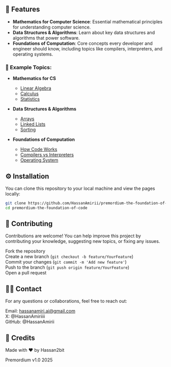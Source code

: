 ## 📝 Features

- **Mathematics for Computer Science**: Essential mathematical principles for understanding computer science.
- **Data Structures & Algorithms**: Learn about key data structures and algorithms that power software.
- **Foundations of Computation**: Core concepts every developer and engineer should know, including topics like compilers, interpreters, and operating systems.

### 🔎 Example Topics:

- **Mathematics for CS**

  - [Linear Algebra](topics/math/linear-algebra.html)
  - [Calculus](topics/math/calculus.html)
  - [Statistics](topics/math/statistics.html)

- **Data Structures & Algorithms**

  - [Arrays](topics/dsa/arrays.html)
  - [Linked Lists](topics/dsa/linked-lists.html)
  - [Sorting](topics/dsa/sorting.html)

- **Foundations of Computation**
  - [How Code Works](topics/cs%20core/how-code-works.html)
  - [Compilers vs Interpreters](topics/cs%20core/compilervsinterpreter.html)
  - [Operating System](topics/cs%20core/operating%20system.html)

## ⚙️ Installation

You can clone this repository to your local machine and view the pages locally:

```bash
git clone https://github.com/HassanAmirii/premordium-the-foundation-of-code.git
cd premordium-the-foundation-of-code
```

## 🤝 Contributing

Contributions are welcome! You can help improve this project by contributing your knowledge, suggesting new topics, or fixing any issues.

Fork the repository  
Create a new branch (`git checkout -b feature/YourFeature`)  
Commit your changes (`git commit -m 'Add new feature'`)  
Push to the branch (`git push origin feature/YourFeature`)  
Open a pull request

## 🧑‍💻 Contact

For any questions or collaborations, feel free to reach out:

Email: hassanamiri.ai@gmail.com  
X: @HassanAmiriiii  
GitHub: @HassanAmirii

## 💖 Credits

Made with ❤️ by Hassan2bit

Premordium v1.0 2025
